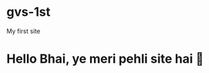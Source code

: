 # gvs-1st
My first site 
<html>
  <head><title>Meri Site</title></head>
  <body><h1>Hello Bhai, ye meri pehli site hai 🚀</h1></body>
</html>
